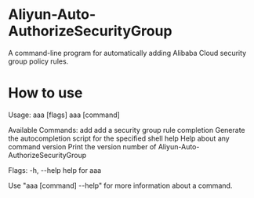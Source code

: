 # Aliyun-Auto-AuthorizeSecurityGroup
A command-line program for automatically adding Alibaba Cloud security group policy rules.

# How to use

Usage:
  aaa [flags]
  aaa [command]

Available Commands:
  add         add a security group rule
  completion  Generate the autocompletion script for the specified shell
  help        Help about any command
  version     Print the version number of Aliyun-Auto-AuthorizeSecurityGroup

Flags:
  -h, --help   help for aaa

Use "aaa [command] --help" for more information about a command.